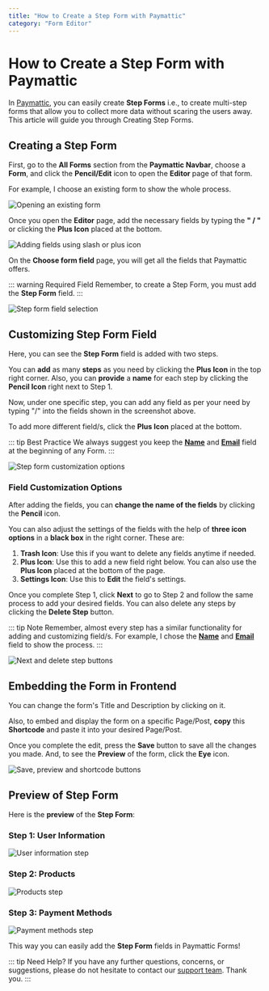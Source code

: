 ```yaml
---
title: "How to Create a Step Form with Paymattic"
category: "Form Editor"
---
```


# How to Create a Step Form with Paymattic

In [Paymattic](https://paymattic.com/), you can easily create **Step Forms** i.e., to create multi-step forms that allow you to collect more data without scaring the users away. This article will guide you through Creating Step Forms.

## Creating a Step Form

First, go to the **All Forms** section from the **Paymattic Navbar**, choose a **Form**, and click the **Pencil/Edit** icon to open the **Editor** page of that form.

For example, I choose an existing form to show the whole process.

![Opening an existing form](/images/form-editor/creating-a-step-form-with-paymattic/open-desired-form-scaled.webp)

Once you open the **Editor** page, add the necessary fields by typing the **" / "** or clicking the **Plus Icon** placed at the bottom.

![Adding fields using slash or plus icon](/images/form-editor/creating-a-step-form-with-paymattic/type-22-22-or-click-2222-to-add-desired-fileds.webp)

On the **Choose form field** page, you will get all the fields that Paymattic offers.

::: warning Required Field
Remember, to create a Step Form, you must add the **Step Form** field.
:::

![Step form field selection](/images/form-editor/creating-a-step-form-with-paymattic/Step-Form-field.webp)

## Customizing Step Form Field

Here, you can see the **Step Form** field is added with two steps.

You can **add** as many **steps** as you need by clicking the **Plus Icon** in the top right corner. Also, you can **provide** a **name** for each step by clicking the **Pencil Icon** right next to Step 1.

Now, under one specific step, you can add any field as per your need by typing "/" into the fields shown in the screenshot above.

To add more different field/s, click the **Plus Icon** placed at the bottom.

::: tip Best Practice
We always suggest you keep the **[Name](../general-input-fields/how-to-use-general-form-input-fields-in-wordpress-with-paymattic#_1-name-field)** and **[Email](../general-input-fields/how-to-use-general-form-input-fields-in-wordpress-with-paymattic#_2-email-field)** field at the beginning of any Form.
:::

![Step form customization options](/images/form-editor/creating-a-step-form-with-paymattic/Step-name-editor-icon-to-add-steps-2222-icon-to-insert-fields.webp)

### Field Customization Options

After adding the fields, you can **change the name of the fields** by clicking the **Pencil** icon.

You can also adjust the settings of the fields with the help of **three icon options** in a **black box** in the right corner. These are:

1. **Trash Icon**: Use this if you want to delete any fields anytime if needed.
2. **Plus Icon**: Use this to add a new field right below. You can also use the **Plus Icon** placed at the bottom of the page.
3. **Settings Icon**: Use this to **Edit** the field's settings.

Once you complete Step 1, click **Next** to go to Step 2 and follow the same process to add your desired fields. You can also delete any steps by clicking the **Delete Step** button.

::: tip Note
Remember, almost every step has a similar functionality for adding and customizing field/s. For example, I chose the **[Name](../general-input-fields/how-to-use-general-form-input-fields-in-wordpress-with-paymattic#_1-name-field)** and **[Email](../general-input-fields/how-to-use-general-form-input-fields-in-wordpress-with-paymattic#_2-email-field)** field to show the process.
:::

![Next and delete step buttons](/images/form-editor/creating-a-step-form-with-paymattic/Next-and-Delete-button.webp)

## Embedding the Form in Frontend

You can change the form's Title and Description by clicking on it.

Also, to embed and display the form on a specific Page/Post, **copy** this **Shortcode** and paste it into your desired Page/Post.

Once you complete the edit, press the **Save** button to save all the changes you made.
And, to see the **Preview** of the form, click the **Eye** icon.

![Save, preview and shortcode buttons](/images/form-editor/creating-a-step-form-with-paymattic/Save-preview-shortcode-buttons-scaled.webp)

## Preview of Step Form

Here is the **preview** of the **Step Form**:

### Step 1: User Information
![User information step](/images/form-editor/creating-a-step-form-with-paymattic/User-Information.webp)

### Step 2: Products
![Products step](/images/form-editor/creating-a-step-form-with-paymattic/Products.webp)

### Step 3: Payment Methods
![Payment methods step](/images/form-editor/creating-a-step-form-with-paymattic/Payment-methods.webp)

This way you can easily add the **Step Form** fields in Paymattic Forms!

::: tip Need Help?
If you have any further questions, concerns, or suggestions, please do not hesitate to contact our [support team](https://wpmanageninja.com/support-tickets/?utm_source=wpmn&utm_medium=home&utm_campaign=site#/). Thank you.
:::